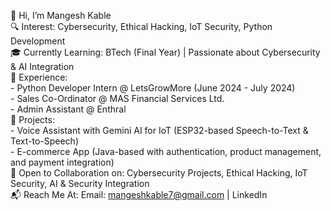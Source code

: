 👋 Hi, I’m Mangesh Kable<br>
🔍 Interest: Cybersecurity, Ethical Hacking, IoT Security, Python Development<br>
🎓 Currently Learning: BTech (Final Year) | Passionate about Cybersecurity & AI Integration<br>
💼 Experience:<br>
    - Python Developer Intern @ LetsGrowMore (June 2024 - July 2024)<br>
    - Sales Co-Ordinator @ MAS Financial Services Ltd.<br>
    - Admin Assistant @ Enthral<br>
🤖 Projects:<br>
    - Voice Assistant with Gemini AI for IoT (ESP32-based Speech-to-Text & Text-to-Speech)<br>
    - E-commerce App (Java-based with authentication, product management, and payment integration)<br>
🤝 Open to Collaboration on: Cybersecurity Projects, Ethical Hacking, IoT Security, AI & Security Integration<br>
📬 Reach Me At: Email: mangeshkable7@gmail.com | LinkedIn<br>





<!---
mangesh00/mangesh00 is a ✨ special ✨ repository because its `README.md` (this file) appears on your GitHub profile.
You can click the Preview link to take a look at your changes.
--->
